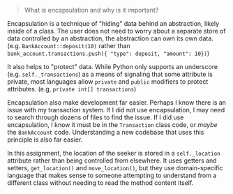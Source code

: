 > What is encapsulation and why is it important?

Encapsulation is a technique of "hiding" data behind an abstraction, likely inside of a class. The user does not need to worry about a separate store of data controlled by an abstraction, the abstraction can own its own data. (e.g. `BankAccount::deposit(10)` rather than `bank_account.transactions.push({ "type": deposit, "amount": 10})`)

It also helps to "protect" data. While Python only supports an underscore (e.g. `self._transactions`) as a means of signaling that some attribute is private, most languages allow `private` and `public` modifiers to protect attributes. (e.g, `private int[] transactions`)

Encapsulation also make development far easier. Perhaps I know there is an issue with my transaction system. If I did not use encapsulation, I may need to search through dozens of files to find the issue. If I did use encapsulation, I know it must be in the `Transaction` class code, or *maybe* the `BankAccount` code. Understanding a new codebase that uses this principle is also far easier.

In this assignment, the location of the seeker is stored in a `self._location` attribute rather than being controlled from elsewhere. It uses getters and setters, `get_location()` and `move_location()`, but they use domain-specific language that makes sense to someone attempting to understand from a different class without needing to read the method content itself.
